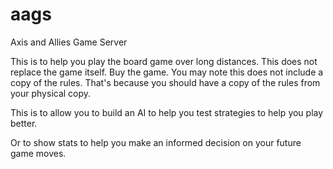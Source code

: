 aags
====

Axis and Allies Game Server

This is to help you play the board game over long distances.
This does not replace the game itself.
Buy the game.
You may note this does not include a copy of the rules.
That's because you should have a copy of the rules from your physical copy.

This is to allow you to build an AI to help you 
test strategies to help you play better.

Or to show stats to help you make an informed decision on your future
game moves.
